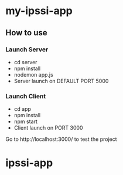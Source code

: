 # my-ipssi-app

## How to use
 
### Launch Server
 - cd server
 - npm install
 - nodemon app.js
 - Server launch on DEFAULT PORT 5000
 
### Launch Client
 - cd app
 - npm install
 - npm start
 - Client launch on PORT 3000
 
Go to http://localhost:3000/ to test the project
# ipssi-app
